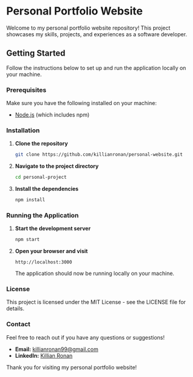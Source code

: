 # Personal Portfolio Website

Welcome to my personal portfolio website repository! This project showcases my skills, projects, and experiences as a software developer.

## Getting Started

Follow the instructions below to set up and run the application locally on your machine.

### Prerequisites

Make sure you have the following installed on your machine:

- [Node.js](https://nodejs.org/) (which includes npm)

### Installation

1. **Clone the repository**

   ```bash
   git clone https://github.com/killianronan/personal-website.git
   ```

2. **Navigate to the project directory**

   ```bash
   cd personal-project
   ```

3. **Install the dependencies**

   ```bash
   npm install
   ```

### Running the Application

1. **Start the development server**

   ```bash
   npm start
   ```

2. **Open your browser and visit**

   ```
   http://localhost:3000
   ```

   The application should now be running locally on your machine.

### License

This project is licensed under the MIT License - see the LICENSE file for details.

### Contact

Feel free to reach out if you have any questions or suggestions!

- **Email:** [killianronan99@gmail.com](mailto:killianronan99@gmail.com)
- **LinkedIn:** [Killian Ronan](https://www.linkedin.com/in/killian-ronan-9b5150194/)

Thank you for visiting my personal portfolio website!